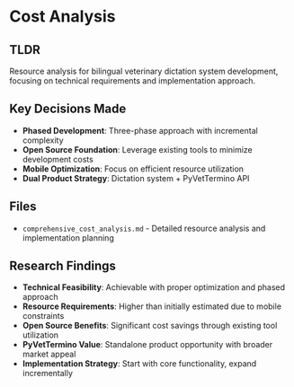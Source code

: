 # Cost Analysis

## TLDR
Resource analysis for bilingual veterinary dictation system development, focusing on technical requirements and implementation approach.

## Key Decisions Made
- **Phased Development**: Three-phase approach with incremental complexity
- **Open Source Foundation**: Leverage existing tools to minimize development costs
- **Mobile Optimization**: Focus on efficient resource utilization
- **Dual Product Strategy**: Dictation system + PyVetTermino API

## Files
- `comprehensive_cost_analysis.md` - Detailed resource analysis and implementation planning

## Research Findings
- **Technical Feasibility**: Achievable with proper optimization and phased approach
- **Resource Requirements**: Higher than initially estimated due to mobile constraints
- **Open Source Benefits**: Significant cost savings through existing tool utilization
- **PyVetTermino Value**: Standalone product opportunity with broader market appeal
- **Implementation Strategy**: Start with core functionality, expand incrementally
